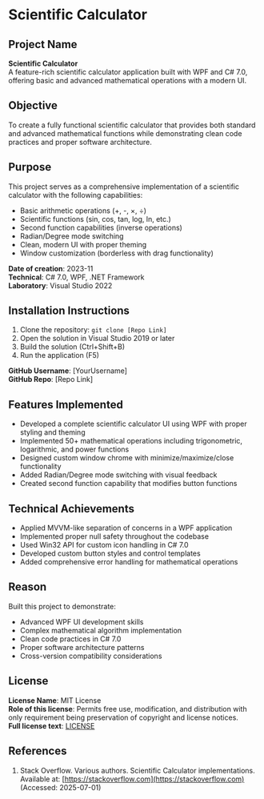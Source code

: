 # Scientific Calculator

## Project Name
**Scientific Calculator**  
A feature-rich scientific calculator application built with WPF and C# 7.0, offering basic and advanced mathematical operations with a modern UI.

## Objective
To create a fully functional scientific calculator that provides both standard and advanced mathematical functions while demonstrating clean code practices and proper software architecture.

## Purpose
This project serves as a comprehensive implementation of a scientific calculator with the following capabilities:
- Basic arithmetic operations (+, -, ×, ÷)
- Scientific functions (sin, cos, tan, log, ln, etc.)
- Second function capabilities (inverse operations)
- Radian/Degree mode switching
- Clean, modern UI with proper theming
- Window customization (borderless with drag functionality)

**Date of creation**: 2023-11  
**Technical**: C# 7.0, WPF, .NET Framework  
**Laboratory**: Visual Studio 2022

## Installation Instructions
1. Clone the repository: `git clone [Repo Link]`
2. Open the solution in Visual Studio 2019 or later
3. Build the solution (Ctrl+Shift+B)
4. Run the application (F5)

**GitHub Username**: [YourUsername]  
**GitHub Repo**: [Repo Link]

## Features Implemented
- Developed a complete scientific calculator UI using WPF with proper styling and theming
- Implemented 50+ mathematical operations including trigonometric, logarithmic, and power functions
- Designed custom window chrome with minimize/maximize/close functionality
- Added Radian/Degree mode switching with visual feedback
- Created second function capability that modifies button functions

## Technical Achievements
- Applied MVVM-like separation of concerns in a WPF application
- Implemented proper null safety throughout the codebase
- Used Win32 API for custom icon handling in C# 7.0
- Developed custom button styles and control templates
- Added comprehensive error handling for mathematical operations

## Reason
Built this project to demonstrate:
- Advanced WPF UI development skills
- Complex mathematical algorithm implementation
- Clean code practices in C# 7.0
- Proper software architecture patterns
- Cross-version compatibility considerations

## License
**License Name**: MIT License  
**Role of this license**: Permits free use, modification, and distribution with only requirement being preservation of copyright and license notices.  
**Full license text**: [LICENSE](LICENSE)

## References
1. Stack Overflow. Various authors. Scientific Calculator implementations. Available at: [https://stackoverflow.com](https://stackoverflow.com) (Accessed: 2025-07-01)
